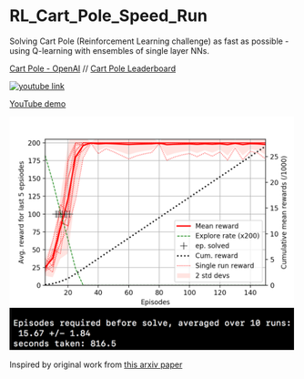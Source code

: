 # RL_Cart_Pole_Speed_Run

Solving Cart Pole (Reinforcement Learning challenge) as fast as possible - using Q-learning with ensembles of single layer NNs.

[Cart Pole - OpenAI](https://gym.openai.com/envs/CartPole-v0/) // [Cart Pole Leaderboard](https://github.com/openai/gym/wiki/Leaderboard)

[![youtube link](https://img.youtube.com/vi/3yRsn5M5Q28/0.jpg)](https://youtu.be/3yRsn5M5Q28)

[YouTube demo](https://youtu.be/3yRsn5M5Q28)

<img width="500" alt="graph_results" src="10_runs_plot.png">
<img width="500" alt="print_results" src="10_runs_print.png">

Inspired by original work from [this arxiv paper](https://arxiv.org/abs/1805.11324)
